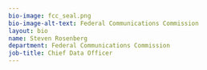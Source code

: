 ```yaml
---
bio-image: fcc_seal.png
bio-image-alt-text: Federal Communications Commission
layout: bio
name: Steven Rosenberg
department: Federal Communications Commission
job-title: Chief Data Officer
---
```

